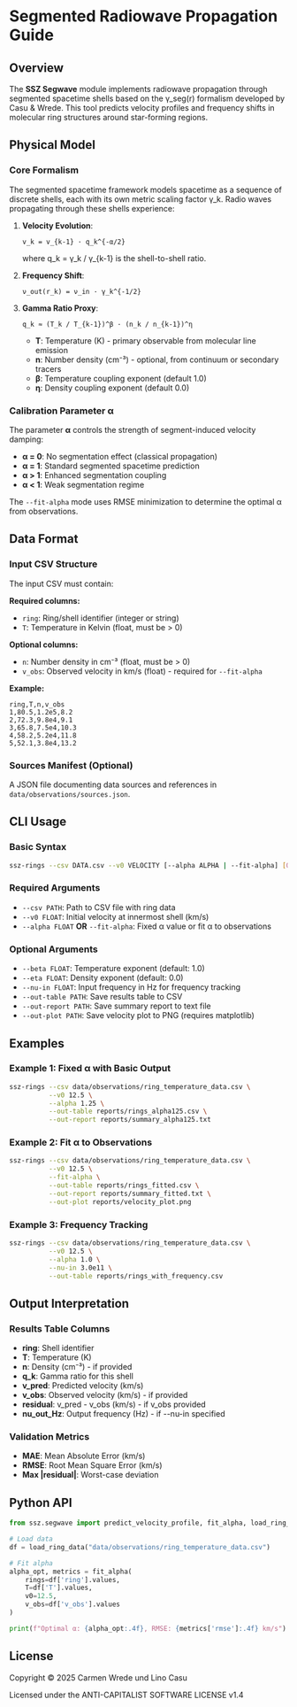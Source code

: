 # Segmented Radiowave Propagation Guide

## Overview

The **SSZ Segwave** module implements radiowave propagation through segmented spacetime shells based on the γ_seg(r) formalism developed by Casu & Wrede. This tool predicts velocity profiles and frequency shifts in molecular ring structures around star-forming regions.

## Physical Model

### Core Formalism

The segmented spacetime framework models spacetime as a sequence of discrete shells, each with its own metric scaling factor γ_k. Radio waves propagating through these shells experience:

1. **Velocity Evolution**:
   ```
   v_k = v_{k-1} · q_k^{-α/2}
   ```
   where q_k = γ_k / γ_{k-1} is the shell-to-shell ratio.

2. **Frequency Shift**:
   ```
   ν_out(r_k) = ν_in · γ_k^{-1/2}
   ```

3. **Gamma Ratio Proxy**:
   ```
   q_k ≈ (T_k / T_{k-1})^β · (n_k / n_{k-1})^η
   ```
   
   - **T**: Temperature (K) - primary observable from molecular line emission
   - **n**: Number density (cm⁻³) - optional, from continuum or secondary tracers
   - **β**: Temperature coupling exponent (default 1.0)
   - **η**: Density coupling exponent (default 0.0)

### Calibration Parameter α

The parameter **α** controls the strength of segment-induced velocity damping:
- **α = 0**: No segmentation effect (classical propagation)
- **α = 1**: Standard segmented spacetime prediction
- **α > 1**: Enhanced segmentation coupling
- **α < 1**: Weak segmentation regime

The `--fit-alpha` mode uses RMSE minimization to determine the optimal α from observations.

## Data Format

### Input CSV Structure

The input CSV must contain:

**Required columns:**
- `ring`: Ring/shell identifier (integer or string)
- `T`: Temperature in Kelvin (float, must be > 0)

**Optional columns:**
- `n`: Number density in cm⁻³ (float, must be > 0)
- `v_obs`: Observed velocity in km/s (float) - required for `--fit-alpha`

**Example:**
```csv
ring,T,n,v_obs
1,80.5,1.2e5,8.2
2,72.3,9.8e4,9.1
3,65.8,7.5e4,10.3
4,58.2,5.2e4,11.8
5,52.1,3.8e4,13.2
```

### Sources Manifest (Optional)

A JSON file documenting data sources and references in `data/observations/sources.json`.

## CLI Usage

### Basic Syntax

```bash
ssz-rings --csv DATA.csv --v0 VELOCITY [--alpha ALPHA | --fit-alpha] [OPTIONS]
```

### Required Arguments

- `--csv PATH`: Path to CSV file with ring data
- `--v0 FLOAT`: Initial velocity at innermost shell (km/s)
- `--alpha FLOAT` **OR** `--fit-alpha`: Fixed α value or fit α to observations

### Optional Arguments

- `--beta FLOAT`: Temperature exponent (default: 1.0)
- `--eta FLOAT`: Density exponent (default: 0.0)
- `--nu-in FLOAT`: Input frequency in Hz for frequency tracking
- `--out-table PATH`: Save results table to CSV
- `--out-report PATH`: Save summary report to text file
- `--out-plot PATH`: Save velocity plot to PNG (requires matplotlib)

## Examples

### Example 1: Fixed α with Basic Output

```bash
ssz-rings --csv data/observations/ring_temperature_data.csv \
          --v0 12.5 \
          --alpha 1.25 \
          --out-table reports/rings_alpha125.csv \
          --out-report reports/summary_alpha125.txt
```

### Example 2: Fit α to Observations

```bash
ssz-rings --csv data/observations/ring_temperature_data.csv \
          --v0 12.5 \
          --fit-alpha \
          --out-table reports/rings_fitted.csv \
          --out-report reports/summary_fitted.txt \
          --out-plot reports/velocity_plot.png
```

### Example 3: Frequency Tracking

```bash
ssz-rings --csv data/observations/ring_temperature_data.csv \
          --v0 12.5 \
          --alpha 1.0 \
          --nu-in 3.0e11 \
          --out-table reports/rings_with_frequency.csv
```

## Output Interpretation

### Results Table Columns

- **ring**: Shell identifier
- **T**: Temperature (K)
- **n**: Density (cm⁻³) - if provided
- **q_k**: Gamma ratio for this shell
- **v_pred**: Predicted velocity (km/s)
- **v_obs**: Observed velocity (km/s) - if provided
- **residual**: v_pred - v_obs (km/s) - if v_obs provided
- **nu_out_Hz**: Output frequency (Hz) - if --nu-in specified

### Validation Metrics

- **MAE**: Mean Absolute Error (km/s)
- **RMSE**: Root Mean Square Error (km/s)
- **Max |residual|**: Worst-case deviation

## Python API

```python
from ssz.segwave import predict_velocity_profile, fit_alpha, load_ring_data

# Load data
df = load_ring_data("data/observations/ring_temperature_data.csv")

# Fit alpha
alpha_opt, metrics = fit_alpha(
    rings=df['ring'].values,
    T=df['T'].values,
    v0=12.5,
    v_obs=df['v_obs'].values
)

print(f"Optimal α: {alpha_opt:.4f}, RMSE: {metrics['rmse']:.4f} km/s")
```

## License

Copyright © 2025 Carmen Wrede und Lino Casu

Licensed under the ANTI-CAPITALIST SOFTWARE LICENSE v1.4
